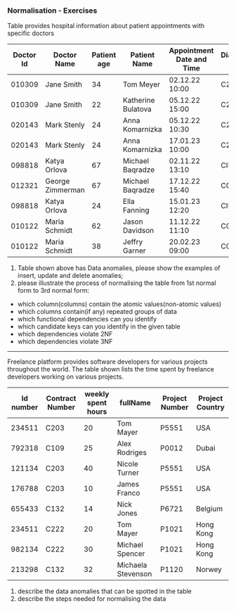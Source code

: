 ### Normalisation - Exercises

Table provides hospital  information about patient appointments with specific doctors

| Doctor Id | Doctor Name      | Patient age  | Patient Name       | Appointment Date and Time | Diagnosis code |
|-----------|------------------|--------------|--------------------|---------------------------|----------------|
| 010309    | Jane Smith       | 34           | Tom Meyer          | 02.12.22  10:00           | C23DSR         |
| 010309    | Jane Smith       | 22           | Katherine Bulatova | 05.12.22  15:00           | C23DSR         |
| 020143    | Mark Stenly      | 24           | Anna Komarnizka    | 05.12.22  10:30           | C23DOR         |
| 020143    | Mark Stenly      | 24           | Anna Komarnizka    | 17.01.23  10:00           | C23DOR         |
| 098818    | Katya Orlova     | 67           | Michael Baqradze   | 02.11.22  13:10           | CIUOP0         |
| 012321    | George Zimmerman | 67           | Michael Baqradze   | 17.12.22  15:40           | C09ASD         |
| 098818    | Katya Orlova     | 24           | Ella Fanning       | 15.01.23  12:20           | CIUOP0         |
| 010122    | Maria Schmidt    | 62           | Jason Davidson     | 11.12.22  11:10           | C0U999         |
| 010122    | Maria Schmidt    | 38           | Jeffry Garner      | 20.02.23  09:00           | C0U999         |


1. Table shown above has Data anomalies, please show the examples of insert, update and delete anomalies;
2. please illustrate the process of normalising the table from 1st normal form to 3rd normal form:
- which column(columns) contain the atomic values(non-atomic values)
- which columns contain(if any) repeated groups of data 
- which functional dependencies can you identify 
- which candidate keys can you identify in the given table
- which dependencies violate 2NF
- which dependencies violate 3NF
-----

Freelance platform provides software developers for various projects throughout the world. The table shown lists the 
time spent by freelance developers working on various projects.

| Id number | Contract Number | weekly spent hours | fullName           | Project Number | Project Country |
|-----------|-----------------|--------------------|--------------------|----------------|-----------------|
| 234511    | C203            | 20                 | Tom Mayer          | P5551          | USA             |
| 792318    | C109            | 25                 | Alex Rodriges      | P0012          | Dubai           |
| 121134    | C203            | 40                 | Nicole Turner      | P5551          | USA             |
| 176788    | C203            | 10                 | James Franco       | P5551          | USA             |
| 655433    | C132            | 14                 | Nick Jones         | P6721          | Belgium         |
| 234511    | C222            | 20                 | Tom Mayer          | P1021          | Hong Kong       |
| 982134    | C222            | 30                 | Michael Spencer    | P1021          | Hong Kong       |
| 213298    | C132            | 32                 | Michaela Stevenson | P1120          | Norwey          |

1. describe the data anomalies that can be spotted in the table
2. describe the steps needed for normalising the data